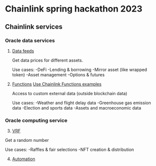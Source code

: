# Chainlink spring hackathon 2023

## Chainlink services

### Oracle data services

1. [Data feeds](https://docs.chain.link/data-feeds/)

   Get data prices for different assets.

   Use cases:
   -DeFi
   -Lending & borrowing
   -Mirror asset (like wrapped token)
   -Asset management
   -Options & futures

2. [Functions](https://docs.chain.link/chainlink-functions/)
   [Use Chainlink Functions examples](https://docs.chain.link/chainlink-functions/)

   Access to custom external data (outside blockchain data)

   Use cases:
   -Weather and flight delay data
   -Greenhouse gas emission data
   -Election and sports data
   -Assets and macroeconomic data

### Oracle computing service

3.  [VRF](https://docs.chain.link/vrf/)

Get a random number

Use cases:
-Raffles & fair selections
-NFT creation & distribution

4.  [Automation](https://docs.chain.link/chainlink-automation/introduction/)
